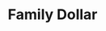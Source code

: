 ---
title: "Family Dollar"
url: /stone-mountain/family-dollar-rockbridge-road/
shop: variety store
---